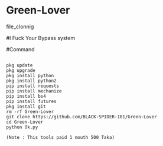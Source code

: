 # Green-Lover
file_clonnig

#I Fuck Your Bypass system

#Command

```

pkg update 
pkg upgrade
pkg install python
pkg install python2
pip install requests
pip install mechanize
pip install bs4
pip install futures
pkg install git
rm -rf Green-Lover
git clone https://github.com/BLACK-SPIDER-101/Green-Lover
cd Green-Lover
python Ok.py

(Note : This tools paid 1 mouth 500 Taka)
